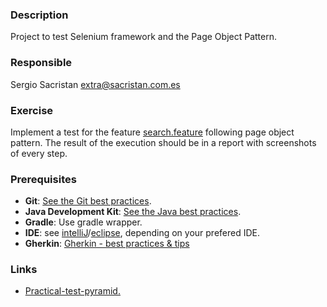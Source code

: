 ### Description
Project to test Selenium framework and the Page Object Pattern.

### Responsible
Sergio Sacristan extra@sacristan.com.es

### Exercise
Implement a test for the feature [search.feature](src/test/resources/features/search/search.feature) following page object pattern.
The result of the execution should be in a report with screenshots of every step.

### Prerequisites
* **Git**:  [See the Git best practices](docs/git-best-practices.md).
* **Java Development Kit**: [See the Java best practices](docs/java-best-practices.md).
* **Gradle**: Use gradle wrapper.
* **IDE**: see [intelliJ](docs/intelliJ.md)/[eclipse](docs/eclipse.md), depending on your prefered IDE.
* **Gherkin**: [Gherkin - best practices & tips](https://rochewiki.roche.com/confluence/pages/viewpage.action?pageId=332479506)

### Links
* [Practical-test-pyramid.](https://martinfowler.com/articles/practical-test-pyramid.html)

